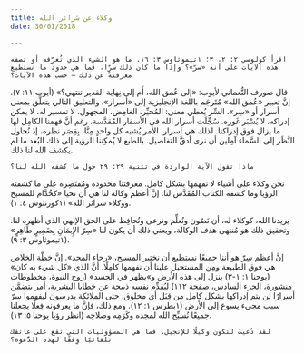 ```yaml
---
title: وكلاء عن سَرائر الله
date: 30/01/2018

---
```


`اقرأ كولوسي ٢: ٢، ٣؛ ١تيموثاوس ٣: ١٦. ما هو الشيء الذي تُعرِّفه أو تصفه هذه الآيات على أنه «سرّ»؟ وإذا ما كان ذلك سرٍّا، فما هي حدود ما نستطيع معرفته عن ذلك — حسب هذه الآيات؟`

قال صورف النُّعماني لأيوب: «إلى عُمق الله، أَم إلى نِهاية القدير تنتهي؟» (أيوب ١١: ٧). إنَّ تعبير «عُمق الله» مُتَرجَم باللغة الإنجليزية إلى «أسرار». والتعليق التالي يتعلَّق بمعنى أسرار أو «سِر». السِّر يُعطي معنى: المُحيِّر، الغامِض، المجهول، لا تفسير له، لا يمكن إدراكه، لا يُسْبَر غَوره. سُجِّلَت أسرار الله في الأسفار المُقدَّسة، رغم أنَّ فهمنا الكامِل لها ما يزال فوق إدراكنا. لذلك هي أسرار. الأمر يُشبه كل واحدٍ مِنَّا، بِقِصَر نظره، إذ نُحاول النَّظَر إلى السَّماء آمِلين أن نرى أدقَّ التفاصيل. بالطبع لا يُمكِننا الرؤية إلى ذلك البُعد ما لم يكشف الله لنا ذلك.

`ماذا تقول الآية الواردة في تثنية ٢٩: ٢٩ حول ما كشفه الله لنا؟`

نحن وكلاء على أشياء لا نفهمها بشكل كامل. معرفتنا محدودة ومُقتَصِرة على ما كشفته الرؤيا وما كشفه الكتاب المُقَدَّس لنا. إنَّ أعظم وكالة لنا هي أن نحيا «كخُدَّام للمسيح ووكلاء سرائر الله» (١كورنثوس ٤: ١).

يريدنا الله، كوكلاء له، أن نَصُون ونُعلِّم ونرعى ونُحافِظ على الحق الإلهي الذي أظهره لنا. وتحقيق ذلك هو مُنتهى هدف الوكالة، ويعني ذلك أن يكون لنا «سِرّ الإِيمَانِ بِضَمِيرٍ طَاهِرٍ» (١تيموثاوس ٣: ٩).

إنَّ أعظم سِرّ هو أننا جميعًا نستطيع أن نختبر المسيح، «رجاء المجد». إنَّ خطَّة الخلاص هي فوق الطبيعة ومِن المستحيل علينا أن نفهمها كامِلًا. أنَّ الذي «كل شيء به كان» (يوحنا ١: ١-٣) ينزل إلى هذه الأرض و»يظهر في الجسد» (روح النبوة، مخطوطات منشورة، الجزء السادس، صفحة ١١٢) ليُقدِّم نفسه ذبيحة عن خطايا البشرية، أمر يتضمَّن أسرارًا لن يتم إدراكها بشكل كامل مِن قِبَل أي مخلوق. حتى الملائكة يدرسون ليفهموا سرّ سبب مجيء يسوع إلى الأرض (١بطرس ١: ١٢). ومع ذلك، فإنَّ ما يعرفونه فِعلًا يجعلنا جميعًا نُسبِّح الله لمجده وكَرَمِه وصلاحِه (انظر رؤيا يوحنا ٥: ١٣).

`لقد دُعيتَ لتكون وكيلًا للإنجيل. فما هي المسؤوليات التي تقع على عاتقك تلقائيًا وِفقًا لهذه الدَّعوة؟`